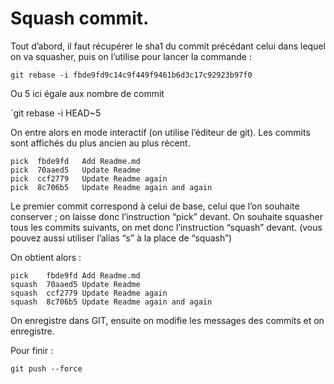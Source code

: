 # Squash commit.

Tout d’abord, il faut récupérer le sha1 du commit précédant celui dans lequel on va squasher, puis on l’utilise pour lancer la commande :

`git rebase -i fbde9fd9c14c9f449f9461b6d3c17c92923b97f0`

Ou 5 ici égale aux nombre de commit 

`git rebase -i HEAD~5

On entre alors en mode interactif (on utilise l’éditeur de git). Les commits sont affichés du plus ancien au plus récent.

```
pick  fbde9fd   Add Readme.md
pick  70aaed5   Update Readme
pick  ccf2779   Update Readme again
pick  8c706b5   Update Readme again and again
```

Le premier commit correspond à celui de base, celui que l’on souhaite conserver ; on laisse donc l’instruction “pick” devant. On souhaite squasher tous les commits suivants, on met donc l’instruction “squash” devant. (vous pouvez aussi utiliser l’alias “s” à la place de “squash”)

On obtient alors :

```
pick    fbde9fd Add Readme.md
squash  70aaed5 Update Readme
squash  ccf2779 Update Readme again
squash  8c706b5 Update Readme again and again
```

On enregistre dans GIT, ensuite on modifie les messages des commits et on enregistre.

Pour finir : 

`git push --force`
